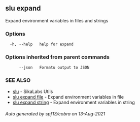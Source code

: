 ## slu expand

Expand environment variables in files and strings

### Options

```
  -h, --help   help for expand
```

### Options inherited from parent commands

```
      --json   Formatu output to JSON
```

### SEE ALSO

* [slu](slu.md)	 - SikaLabs Utils
* [slu expand file](slu_expand_file.md)	 - Expand environment variables in file
* [slu expand string](slu_expand_string.md)	 - Expand environment variables in string

###### Auto generated by spf13/cobra on 13-Aug-2021
